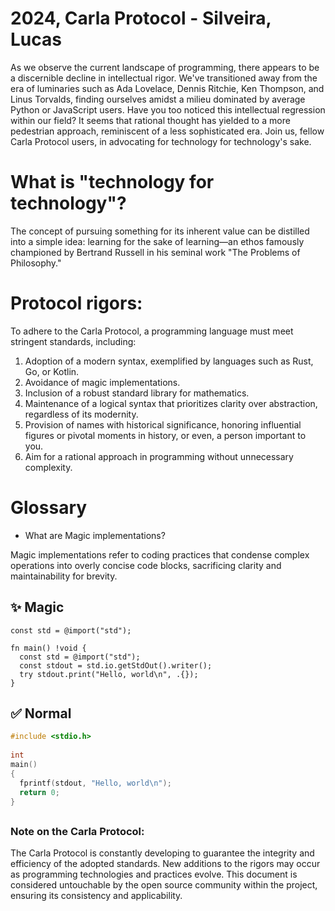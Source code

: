 # 2024, Carla Protocol - Silveira, Lucas

As we observe the current landscape of programming, there appears to be a discernible decline in intellectual rigor. We've transitioned away from the era of luminaries such as Ada Lovelace, Dennis Ritchie, Ken Thompson, and Linus Torvalds, finding ourselves amidst a milieu dominated by average Python or JavaScript users. Have you too noticed this intellectual regression within our field? It seems that rational thought has yielded to a more pedestrian approach, reminiscent of a less sophisticated era. Join us, fellow Carla Protocol users, in advocating for technology for technology's sake.

# What is "technology for technology"?
The concept of pursuing something for its inherent value can be distilled into a simple idea: learning for the sake of learning—an ethos famously championed by Bertrand Russell in his seminal work "The Problems of Philosophy."

# Protocol rigors:

To adhere to the Carla Protocol, a programming language must meet stringent standards, including:

1. Adoption of a modern syntax, exemplified by languages such as Rust, Go, or Kotlin.
2. Avoidance of magic implementations.
3. Inclusion of a robust standard library for mathematics.
4. Maintenance of a logical syntax that prioritizes clarity over abstraction, regardless of its modernity.
5. Provision of names with historical significance, honoring influential figures or pivotal moments in history, or even, a person important to you.
6. Aim for a rational approach in programming without unnecessary complexity.

# Glossary
- What are Magic implementations?

Magic implementations refer to coding practices that condense complex operations into overly concise code blocks, sacrificing clarity and maintainability for brevity.
## ✨ Magic 
```zig
const std = @import("std");

fn main() !void {
  const std = @import("std");
  const stdout = std.io.getStdOut().writer();
  try stdout.print("Hello, world\n", .{});
}

```
## ✅ Normal
```c
#include <stdio.h>
 
int
main() 
{
  fprintf(stdout, "Hello, world\n");
  return 0;
} 
```

##
### Note on the Carla Protocol:

The Carla Protocol is constantly developing to guarantee the integrity and efficiency of the adopted standards. New additions to the rigors may occur as programming technologies and practices evolve. This document is considered untouchable by the open source community within the project, ensuring its consistency and applicability.